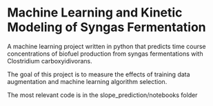 # Machine Learning and Kinetic Modeling of Syngas Fermentation

A machine learning project written in python that predicts time course concentrations of biofuel production from syngas fermentations with Clostridium carboxyidivorans.

The goal of this project is to measure the effects of training data augmentation and machine learning algorithm selection.

The most relevant code is in the slope_prediction/notebooks folder


